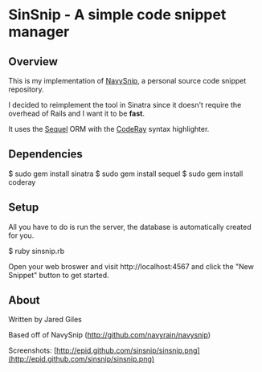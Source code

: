 # SinSnip - A simple code snippet manager

## Overview
This is my implementation of [NavySnip](http://github.com/navyrain/navysnip),
a personal source code snippet repository.

I decided to reimplement the tool in Sinatra since it doesn't require the
overhead of Rails and I want it to be **fast**.

It uses the [Sequel](http://sequel.rubyforge.org) ORM with the [CodeRay](http://coderay.rubychan.de/) syntax highlighter.

## Dependencies

  $ sudo gem install sinatra
  $ sudo gem install sequel
  $ sudo gem install coderay

## Setup

All you have to do is run the server, the database is automatically created for you.

  $ ruby sinsnip.rb

Open your web broswer and visit http://localhost:4567 and click the "New Snippet" button to get started.

## About

Written by Jared Giles

Based off of NavySnip (http://github.com/navyrain/navysnip)

Screenshots: [http://epid.github.com/sinsnip/sinsnip.png](http://epid.github.com/sinsnip/sinsnip.png)
